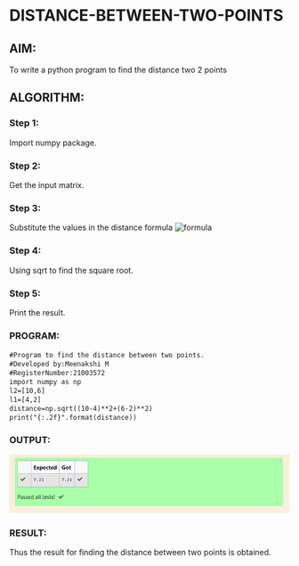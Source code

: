# DISTANCE-BETWEEN-TWO-POINTS

## AIM:
To write a python program to find the distance two 2 points
## ALGORITHM:
### Step 1: 
Import numpy package.
### Step 2: 
Get the input matrix.
### Step 3: 
Substitute the values in the distance formula  ![formula](/formula.jpg)
### Step 4: 
Using sqrt to find the square root.
### Step 5: 
Print the result.
### PROGRAM:
```
#Program to find the distance between two points.
#Developed by:Meenakshi M 
#RegisterNumber:21003572
import numpy as np
l2=[10,6]
l1=[4,2]
distance=np.sqrt((10-4)**2+(6-2)**2)
print("{:.2f}".format(distance))

```
### OUTPUT:
![output](./dis.png)

### RESULT:
Thus the result for finding the distance between two points is obtained.